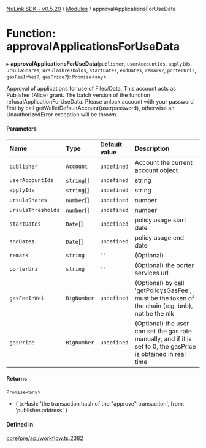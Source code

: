 [NuLink SDK - v0.5.20](../README.md) / [Modules](../modules.md) / approvalApplicationsForUseData

# Function: approvalApplicationsForUseData

▸ **approvalApplicationsForUseData**(`publisher`, `userAccountIds`, `applyIds`, `ursulaShares`, `ursulaThresholds`, `startDates`, `endDates`, `remark?`, `porterUri?`, `gasFeeInWei?`, `gasPrice?`): `Promise`<`any`\>

Approval of applications for use of Files/Data, This account acts as Publisher (Alice) grant. The batch version of the function refusalApplicationForUseData.
Please unlock account with your password first by call getWalletDefaultAccount(userpassword), otherwise an UnauthorizedError exception will be thrown.

#### Parameters

| Name | Type | Default value | Description |
| :------ | :------ | :------ | :------ |
| `publisher` | [`Account`](../classes/Account.md) | `undefined` | Account the current account object |
| `userAccountIds` | `string`[] | `undefined` | string |
| `applyIds` | `string`[] | `undefined` | string |
| `ursulaShares` | `number`[] | `undefined` | number |
| `ursulaThresholds` | `number`[] | `undefined` | number |
| `startDates` | `Date`[] | `undefined` | policy usage start date |
| `endDates` | `Date`[] | `undefined` | policy usage end date |
| `remark` | `string` | `''` | (Optional) |
| `porterUri` | `string` | `''` | (Optional) the porter services url |
| `gasFeeInWei` | `BigNumber` | `undefined` | (Optional) by call 'getPolicysGasFee', must be the token of the chain (e.g. bnb), not be the nlk |
| `gasPrice` | `BigNumber` | `undefined` | (Optional) the user can set the gas rate manually, and if it is set to 0, the gasPrice is obtained in real time |

#### Returns

`Promise`<`any`\>

- {
                      txHash: 'the transaction hash of the "approve" transaction',
                      from: 'publisher.address'
                    }

#### Defined in

[core/pre/api/workflow.ts:2382](https://github.com/NuLink-network/nulink-sdk/blob/e6138bf/src/core/pre/api/workflow.ts#L2382)
